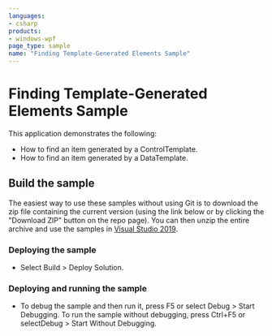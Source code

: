 ```yaml
---
languages:
- csharp
products:
- windows-wpf
page_type: sample
name: "Finding Template-Generated Elements Sample"
---
```


# Finding Template-Generated Elements Sample
This application demonstrates the following:
- How to find an item generated by a ControlTemplate.
- How to find an item generated by a DataTemplate.
 
## Build the sample
The easiest way to use these samples without using Git is to download the zip file containing the current version (using the link below or by clicking the "Download ZIP" button on the repo page). You can then unzip the entire archive and use the samples in [Visual Studio 2019](https://www.visualstudio.com/wpf-vs).

### Deploying the sample
- Select Build > Deploy Solution. 

### Deploying and running the sample
- To debug the sample and then run it, press F5 or select Debug >  Start Debugging. To run the sample without debugging, press Ctrl+F5 or selectDebug > Start Without Debugging. 


